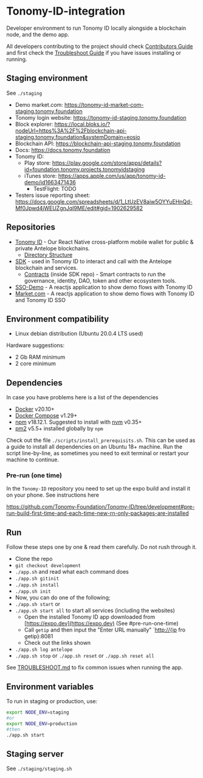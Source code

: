 # Tonomy-ID-integration

Developer environment to run Tonomy ID locally alongside a blockchain node, and the demo app.

All developers contributing to the project should check [Contributors Guide](./CONTRIBUTING.md) and first check the [Troubleshoot Guide](./TROUBLESHOOT.md) if you have issues installing or running.

## Staging environment

See `./staging`

- Demo market.com: <https://tonomy-id-market-com-staging.tonomy.foundation>
- Tonomy login website: <https://tonomy-id-staging.tonomy.foundation>
- Block explorer: <https://local.bloks.io/?nodeUrl=https%3A%2F%2Fblockchain-api-staging.tonomy.foundation&systemDomain=eosio>
- Blockchain API: <https://blockchain-api-staging.tonomy.foundation>
- Docs: <https://docs.tonomy.foundation>
- Tonomy ID:
  - Play store: <https://play.google.com/store/apps/details?id=foundation.tonomy.projects.tonomyidstaging>
  - iTunes store: <https://apps.apple.com/us/app/tonomy-id-demo/id1663471436>
    - TestFlight: TODO
- Testers issue reporting sheet: <https://docs.google.com/spreadsheets/d/1_LtUzEV8aiw5OYYuEHnQd-Mf0Jpwd4jWEUZgnJqI9ME/edit#gid=1902629582>

## Repositories

- [Tonomy ID](https://github.com/Tonomy-Foundation/Tonomy-ID) - Our React Native cross-platform mobile wallet for public & private Antelope blockchains.
  - [Directory Structure](https://learn.habilelabs.io/best-folder-structure-for-react-native-project-a46405bdba7)
- [SDK](https://github.com/Tonomy-Foundation/Tonomy-ID-SDK) - used in Tonomy ID to interact and call with the Antelope blockchain and services.
  - [Contracts](https://github.com/Tonomy-Foundation/Tonomy-Contracts) (inside SDK repo) - Smart contracts to run the governance, identity, DAO, token and other ecosystem tools.
- [SSO-Demo](https://github.com/Tonomy-Foundation/Tonomy-ID-Demo) - A reactjs application to show demo flows with Tonomy ID
- [Market.com](https://github.com/Tonomy-Foundation/Tonomy-ID-Demo-market.com.git) - A reactjs application to show demo flows with Tonomy ID and Tonomy ID SSO

## Environment compatibility

- Linux debian distribution (Ubuntu 20.0.4 LTS used)

Hardware suggestions:

- 2 Gb RAM minimum
- 2 core minimum

## Dependencies

In case you have problems here is a list of the dependencies

- [Docker](http://docs.docker.com) v20.10+
- [Docker Compose](http://docs.docker.com/compose/) v1.29+
- [npm](https://www.npmjs.com/) v18.12.1. Suggested to install with [nvm](https://github.com/nvm-sh/nvm) v0.35+
- [pm2](https://pm2.io) v5.5+ installed globally by `npm`

Check out the file `./scripts/install_prerequisits.sh`. This can be used as a guide to install all dependencies on an Ubuntu 18+ machine. Run the script line-by-line, as sometimes you need to exit terminal or restart your machine to continue.

### Pre-run (one time)

In the `Tonomy-ID` repository you need to set up the expo build and install it on your phone. See instructions here

<https://github.com/Tonomy-Foundation/Tonomy-ID/tree/development#pre-run-build-first-time-and-each-time-new-rn-only-packages-are-installed>

## Run

Follow these steps one by one & read them carefully. Do not rush through it.

- Clone the repo
- `git checkout development`
- `./app.sh` and read what each command does
- `./app.sh gitinit`
- `./app.sh install`
- `./app.sh init`
- Now, you can do one of the following;
- `./app.sh start` or
- `./app.sh start all` to start all services (including the websites)
  - Open the installed Tonomy ID app downloaded from [https://expo.dev](https://expo.dev) (See #pre-run-one-time)
  - Call `getip` and then input the "Enter URL manually" `<http://{ip> fro getip}:8081
  - Check out the links shown
- `./app.sh log antelope`
- `./app.sh stop` or `./app.sh reset` or `./app.sh reset all`

See [TROUBLESHOOT.md](./TROUBLESHOOT.md) to fix common issues when running the app.

## Environment variables

To run in staging or production, use:

```bash
export NODE_ENV=staging
#or
export NODE_ENV=production
#then
./app.sh start
```

## Staging server

See `./staging/staging.sh`
